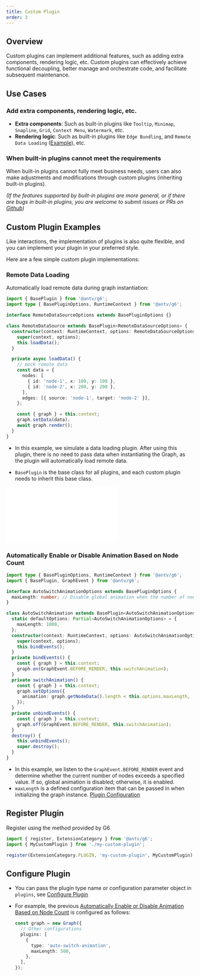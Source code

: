 ```yaml
---
title: Custom Plugin
order: 3
---
```


## Overview

Custom plugins can implement additional features, such as adding extra components, rendering logic, etc. Custom plugins can effectively achieve functional decoupling, better manage and orchestrate code, and facilitate subsequent maintenance.

## Use Cases

### Add extra components, rendering logic, etc.

- **Extra components**: Such as built-in plugins like `Tooltip`, `Minimap`, `Snapline`, `Grid`, `Context Menu`, `Watermark`, etc.
- **Rendering logic**: Such as built-in plugins like `Edge Bundling`, and `Remote Data Loading` ([Example](#remote-data-loading)), etc.

### When built-in plugins cannot meet the requirements

When built-in plugins cannot fully meet business needs, users can also make adjustments and modifications through custom plugins (inheriting built-in plugins).

_(If the features supported by built-in plugins are more general, or if there are bugs in built-in plugins, you are welcome to submit issues or PRs on [Github](https://github.com/antvis/G6))_

## Custom Plugin Examples

Like interactions, the implementation of plugins is also quite flexible, and you can implement your plugin in your preferred style.

Here are a few simple custom plugin implementations:

### Remote Data Loading

Automatically load remote data during graph instantiation:

```typescript
import { BasePlugin } from '@antv/g6';
import type { BasePluginOptions, RuntimeContext } from '@antv/g6';

interface RemoteDataSourceOptions extends BasePluginOptions {}

class RemoteDataSource extends BasePlugin<RemoteDataSourceOptions> {
  constructor(context: RuntimeContext, options: RemoteDataSourceOptions) {
    super(context, options);
    this.loadData();
  }

  private async loadData() {
    // mock remote data
    const data = {
      nodes: [
        { id: 'node-1', x: 100, y: 100 },
        { id: 'node-2', x: 200, y: 200 },
      ],
      edges: [{ source: 'node-1', target: 'node-2' }],
    };

    const { graph } = this.context;
    graph.setData(data);
    await graph.render();
  }
}
```

- In this example, we simulate a data loading plugin. After using this plugin, there is no need to pass data when instantiating the Graph, as the plugin will automatically load remote data.

- `BasePlugin` is the base class for all plugins, and each custom plugin needs to inherit this base class.

<embed src="@/common/manual/custom-extension/plugin/implement-plugin.md"></embed>

### Automatically Enable or Disable Animation Based on Node Count

```typescript
import type { BasePluginOptions, RuntimeContext } from '@antv/g6';
import { BasePlugin, GraphEvent } from '@antv/g6';

interface AutoSwitchAnimationOptions extends BasePluginOptions {
  maxLength: number; // Disable global animation when the number of nodes reaches this value
}

class AutoSwitchAnimation extends BasePlugin<AutoSwitchAnimationOptions> {
  static defaultOptions: Partial<AutoSwitchAnimationOptions> = {
    maxLength: 1000,
  };
  constructor(context: RuntimeContext, options: AutoSwitchAnimationOptions) {
    super(context, options);
    this.bindEvents();
  }
  private bindEvents() {
    const { graph } = this.context;
    graph.on(GraphEvent.BEFORE_RENDER, this.switchAnimation);
  }
  private switchAnimation() {
    const { graph } = this.context;
    graph.setOptions({
      animation: graph.getNodeData().length < this.options.maxLength,
    });
  }
  private unbindEvents() {
    const { graph } = this.context;
    graph.off(GraphEvent.BEFORE_RENDER, this.switchAnimation);
  }
  destroy() {
    this.unbindEvents();
    super.destroy();
  }
}
```

- In this example, we listen to the `GraphEvent.BEFORE_RENDER` event and determine whether the current number of nodes exceeds a specified value. If so, global animation is disabled; otherwise, it is enabled.
- `maxLength` is a defined configuration item that can be passed in when initializing the graph instance. [Plugin Configuration](#configure-plugin)

## Register Plugin

Register using the method provided by G6

```typescript
import { register, ExtensionCategory } from '@antv/g6';
import { MyCustomPlugin } from './my-custom-plugin';

register(ExtensionCategory.PLUGIN, 'my-custom-plugin', MyCustomPlugin);
```

## Configure Plugin

- You can pass the plugin type name or configuration parameter object in `plugins`, see [Configure Plugin](/manual/plugin/overview#configuration-method)

- For example, the previous [Automatically Enable or Disable Animation Based on Node Count](#automatically-enable-or-disable-animation-based-on-node-count) is configured as follows:

  ```typescript
  const graph = new Graph({
    // Other configurations
    plugins: [
      {
        type: 'auto-switch-animation',
        maxLength: 500,
      },
    ],
  });
  ```
